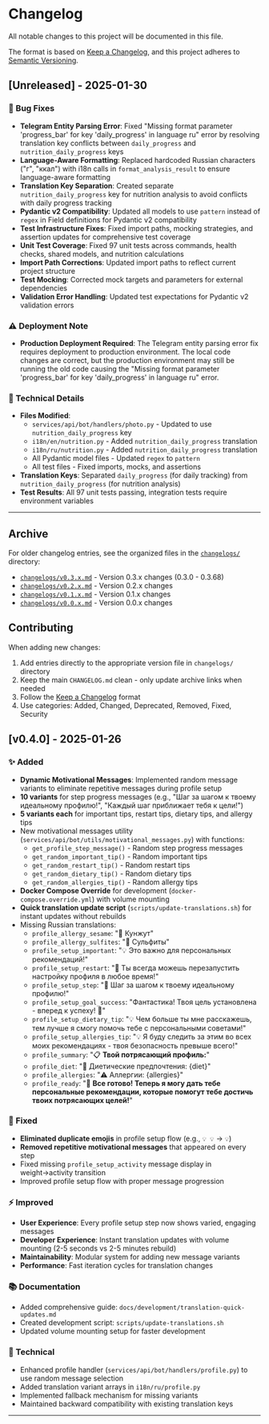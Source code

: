 # Changelog

All notable changes to this project will be documented in this file.

The format is based on [Keep a Changelog](https://keepachangelog.com/en/1.0.0/),
and this project adheres to [Semantic Versioning](https://semver.org/spec/v2.0.0.html).

## [Unreleased] - 2025-01-30

### 🔧 Bug Fixes
- **Telegram Entity Parsing Error**: Fixed "Missing format parameter 'progress_bar' for key 'daily_progress' in language ru" error by resolving translation key conflicts between `daily_progress` and `nutrition_daily_progress` keys
- **Language-Aware Formatting**: Replaced hardcoded Russian characters ("г", "ккал") with i18n calls in `format_analysis_result` to ensure language-aware formatting
- **Translation Key Separation**: Created separate `nutrition_daily_progress` key for nutrition analysis to avoid conflicts with daily progress tracking
- **Pydantic v2 Compatibility**: Updated all models to use `pattern` instead of `regex` in Field definitions for Pydantic v2 compatibility
- **Test Infrastructure Fixes**: Fixed import paths, mocking strategies, and assertion updates for comprehensive test coverage
- **Unit Test Coverage**: Fixed 97 unit tests across commands, health checks, shared models, and nutrition calculations
- **Import Path Corrections**: Updated import paths to reflect current project structure
- **Test Mocking**: Corrected mock targets and parameters for external dependencies
- **Validation Error Handling**: Updated test expectations for Pydantic v2 validation errors

### ⚠️ Deployment Note
- **Production Deployment Required**: The Telegram entity parsing error fix requires deployment to production environment. The local code changes are correct, but the production environment may still be running the old code causing the "Missing format parameter 'progress_bar' for key 'daily_progress' in language ru" error.

### 📝 Technical Details
- **Files Modified**: 
  - `services/api/bot/handlers/photo.py` - Updated to use `nutrition_daily_progress` key
  - `i18n/en/nutrition.py` - Added `nutrition_daily_progress` translation
  - `i18n/ru/nutrition.py` - Added `nutrition_daily_progress` translation
  - All Pydantic model files - Updated `regex` to `pattern`
  - All test files - Fixed imports, mocks, and assertions
- **Translation Keys**: Separated `daily_progress` (for daily tracking) from `nutrition_daily_progress` (for nutrition analysis)
- **Test Results**: All 97 unit tests passing, integration tests require environment variables

---

## Archive

For older changelog entries, see the organized files in the [`changelogs/`](changelogs/) directory:

- [`changelogs/v0.3.x.md`](changelogs/v0.3.x.md) - Version 0.3.x changes (0.3.0 - 0.3.68)
- [`changelogs/v0.2.x.md`](changelogs/v0.2.x.md) - Version 0.2.x changes  
- [`changelogs/v0.1.x.md`](changelogs/v0.1.x.md) - Version 0.1.x changes
- [`changelogs/v0.0.x.md`](changelogs/v0.0.x.md) - Version 0.0.x changes

## Contributing

When adding new changes:
1. Add entries directly to the appropriate version file in `changelogs/` directory
2. Keep the main `CHANGELOG.md` clean - only update archive links when needed
3. Follow the [Keep a Changelog](https://keepachangelog.com/en/1.0.0/) format
4. Use categories: Added, Changed, Deprecated, Removed, Fixed, Security

## [v0.4.0] - 2025-01-26

### ✨ Added
- **Dynamic Motivational Messages**: Implemented random message variants to eliminate repetitive messages during profile setup
- **10 variants** for step progress messages (e.g., "Шаг за шагом к твоему идеальному профилю!", "Каждый шаг приближает тебя к цели!")
- **5 variants each** for important tips, restart tips, dietary tips, and allergy tips
- New motivational messages utility (`services/api/bot/utils/motivational_messages.py`) with functions:
  - `get_profile_step_message()` - Random step progress messages
  - `get_random_important_tip()` - Random important tips
  - `get_random_restart_tip()` - Random restart tips  
  - `get_random_dietary_tip()` - Random dietary tips
  - `get_random_allergies_tip()` - Random allergy tips
- **Docker Compose Override** for development (`docker-compose.override.yml`) with volume mounting
- **Quick translation update script** (`scripts/update-translations.sh`) for instant updates without rebuilds
- Missing Russian translations:
  - `profile_allergy_sesame`: "🌰 Кунжут"
  - `profile_allergy_sulfites`: "🧪 Сульфиты" 
  - `profile_setup_important`: "💡 Это важно для персональных рекомендаций!"
  - `profile_setup_restart`: "📝 Ты всегда можешь перезапустить настройку профиля в любое время!"
  - `profile_setup_step`: "🔄 Шаг за шагом к твоему идеальному профилю!"
  - `profile_setup_goal_success`: "Фантастика! Твоя цель установлена - вперед к успеху! 🚀"
  - `profile_setup_dietary_tip`: "💡 Чем больше ты мне расскажешь, тем лучше я смогу помочь тебе с персональными советами!"
  - `profile_setup_allergies_tip`: "💡 Я буду следить за этим во всех моих рекомендациях - твоя безопасность превыше всего!"
  - `profile_summary`: "📋 **Твой потрясающий профиль:**"
  - `profile_diet`: "🥗 Диетические предпочтения: {diet}"
  - `profile_allergies`: "⚠️ Аллергии: {allergies}"
  - `profile_ready`: "🎉 **Все готово! Теперь я могу дать тебе персональные рекомендации, которые помогут тебе достичь твоих потрясающих целей!**"

### 🐛 Fixed
- **Eliminated duplicate emojis** in profile setup flow (e.g., `💡 💡` → `💡`)
- **Removed repetitive motivational messages** that appeared on every step
- Fixed missing `profile_setup_activity` message display in weight→activity transition
- Improved profile setup flow with proper message progression

### ⚡ Improved  
- **User Experience**: Every profile setup step now shows varied, engaging messages
- **Developer Experience**: Instant translation updates with volume mounting (2-5 seconds vs 2-5 minutes rebuild)
- **Maintainability**: Modular system for adding new message variants
- **Performance**: Fast iteration cycles for translation changes

### 📚 Documentation
- Added comprehensive guide: `docs/development/translation-quick-updates.md`
- Created development script: `scripts/update-translations.sh`
- Updated volume mounting setup for faster development

### 🔧 Technical
- Enhanced profile handler (`services/api/bot/handlers/profile.py`) to use random message selection
- Added translation variant arrays in `i18n/ru/profile.py`
- Implemented fallback mechanism for missing variants
- Maintained backward compatibility with existing translation keys

---
